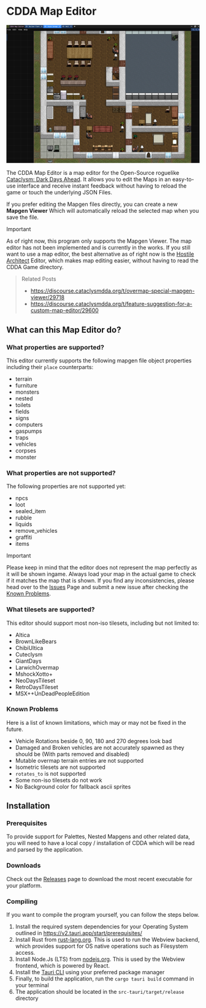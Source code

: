 # CDDA Map Editor

![Preview](data/screenshots/preview.png)

The CDDA Map Editor is a map editor for the Open-Source
roguelike [Cataclysm: Dark Days Ahead](https://github.com/CleverRaven/Cataclysm-DDA/tree/master).
It allows you to edit the Maps in an easy-to-use interface and receive instant feedback
without having to reload the game or touch the underlying JSON Files.

If you prefer editing the Mapgen files directly, you can create a new __Mapgen Viewer__ Which will automatically reload
the selected map when you save the file.

> [!IMPORTANT]
> As of right now, this program only supports the Mapgen Viewer.
> The map editor has not been implemented and is currently in the works.
> If you still want to use a map editor,
> the best alternative as of right now is the
> [Hostile Architect](https://discourse.cataclysmdda.org/t/hostile-architect-location-builder-tool-extra-locations-mod/26351)
> Editor, which makes map editing easier, without having to read the CDDA Game directory.

> Related Posts
> - https://discourse.cataclysmdda.org/t/overmap-special-mapgen-viewer/29718
> - https://discourse.cataclysmdda.org/t/feature-suggestion-for-a-custom-map-editor/29600
## What can this Map Editor do?

### What properties are supported?

This editor currently supports the following mapgen file object properties including their `place` counterparts:

- terrain
- furniture
- monsters
- nested
- toilets
- fields
- signs
- computers
- gaspumps
- traps
- vehicles
- corpses
- monster

### What properties are not supported?

The following properties are not supported yet:

- npcs
- loot
- sealed_item
- rubble
- liquids
- remove_vehicles
- graffiti
- items

> [!IMPORTANT]
> Please keep in mind that the editor does not represent the map perfectly as it will be shown ingame.
> Always load your map in the actual game to check if it matches the map that is shown.
> If you find any inconsistencies, please head over to
> the [Issues](https://github.com/Karto1000/CDDA-Map-Editor-v2/issues) Page and submit a new issue after checking the
> [Known Problems](#known-problems).

### What tilesets are supported?

This editor should support most non-iso tilesets, including but not limited to:

- Altica
- BrownLikeBears
- ChibiUltica
- Cuteclysm
- GiantDays
- LarwichOvermap
- MshockXotto+
- NeoDaysTileset
- RetroDaysTileset
- MSX++UnDeadPeopleEdition

### Known Problems

Here is a list of known limitations, which may or may not be fixed in the future.

- Vehicle Rotations beside 0, 90, 180 and 270 degrees look bad
- Damaged and Broken vehicles are not accurately spawned as they should be (With parts removed and disabled)
- Mutable overmap terrain entries are not supported
- Isometric tilesets are not supported
- `rotates_to` is not supported
- Some non-iso tilesets do not work
- No Background color for fallback ascii sprites

## Installation

### Prerequisites

To provide support for Palettes, Nested Mapgens and other related data, you will need to have a local copy /
installation of CDDA which will be read and parsed by the application.

### Downloads

Check out the [Releases](https://github.com/Karto1000/CDDA-Map-Editor-v2/releases) page to download the most recent
executable for your platform.

### Compiling

If you want to compile the program yourself, you can follow the steps below.

1. Install the required system dependencies for your Operating System outlined
   in https://v2.tauri.app/start/prerequisites/
2. Install Rust from [rust-lang.org](https://www.rust-lang.org/tools/install).
   This is used to run the Webview backend, which provides support for OS native operations such as Filesystem access.
3. Install Node.Js (LTS) from [nodejs.org](https://nodejs.org/en).
   This is used by the Webview frontend, which is powered by React.
4. Install the [Tauri CLI](https://v2.tauri.app/reference/cli/) using your preferred package manager
5. Finally, to build the application, run the `cargo tauri build` command in your terminal
6. The application should be located in the `src-tauri/target/release` directory
